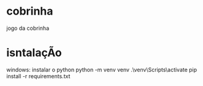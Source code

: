 # cobrinha
jogo da cobrinha
# isntalaçÃo
windows:
instalar o python
python -m venv venv
.\venv\Scripts\activate
pip install -r requirements.txt
